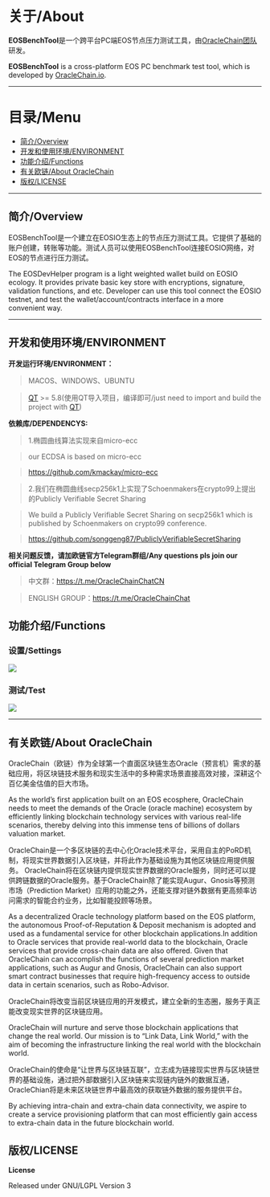 # 关于/About

**EOSBenchTool**是一个跨平台PC端EOS节点压力测试工具，由[OracleChain团队](https://oraclechain.io)研发。

**EOSBenchTool** is a cross-platform EOS PC benchmark test tool, which is developed by [OracleChain.io](https://oraclechain.io).

------------------------------

# 目录/Menu
* [简介/Overview](#1)
* [开发和使用环境/ENVIRONMENT](#2)
* [功能介绍/Functions](#3)
* [有关欧链/About OracleChain](#4)
* [版权/LICENSE](#4)

------------------------------

<h2 id="1">简介/Overview</h2>

EOSBenchTool是一个建立在EOSIO生态上的节点压力测试工具。它提供了基础的账户创建，转账等功能。测试人员可以使用EOSBenchTool连接EOSIO网络，对EOS的节点进行压力测试。

The EOSDevHelper program is a light weighted wallet build on EOSIO ecology. It provides private basic key store with encryptions, signature, validation functions, and etc. Developer can use this tool connect the EOSIO testnet, and test the wallet/account/contracts interface in a more convenient way.


------------------------------
<h2 id="2">开发和使用环境/ENVIRONMENT</h2>

**开发运行环境/ENVIRONMENT：**

> MACOS、WINDOWS、UBUNTU

> [QT](https://www.qt.io/download) >= 5.8(使用QT导入项目，编译即可/just need to import and build the project with [QT](https://www.qt.io/download))

**依赖库/DEPENDENCYS:**

> 1.椭圆曲线算法实现来自micro-ecc

> our ECDSA is based on micro-ecc

> https://github.com/kmackay/micro-ecc

> 2.我们在椭圆曲线secp256k1上实现了Schoenmakers在crypto99上提出的Publicly Verifiable Secret Sharing

> We build a Publicly Verifiable Secret Sharing on secp256k1 which is published by Schoenmakers on crypto99 conference.

> https://github.com/songgeng87/PubliclyVerifiableSecretSharing


**相关问题反馈，请加欧链官方Telegram群组/Any questions pls join our official Telegram Group below**

> 中文群：https://t.me/OracleChainChatCN

> ENGLISH GROUP：https://t.me/OracleChainChat


<h2 id="3">功能介绍/Functions</h2>

### 设置/Settings
![](https://github.com/OracleChain/EOSBenchTool/blob/master/screenshots/setting.PNG)

### 测试/Test
![](https://github.com/OracleChain/EOSBenchTool/blob/master/screenshots/testing.png)

------------------------------
<h2 id="4">有关欧链/About OracleChain</h2>

OracleChain（欧链）作为全球第一个直面区块链生态Oracle（预言机）需求的基础应用，将区块链技术服务和现实生活中的多种需求场景直接高效对接，深耕这个百亿美金估值的巨大市场。

As the world’s first application built on an EOS ecosphere, OracleChain needs to meet the demands of the Oracle (oracle machine) ecosystem by efficiently linking blockchain technology services with various real-life scenarios, thereby delving into this immense tens of billions of dollars valuation market.

OracleChain是一个多区块链的去中心化Oracle技术平台，采用自主的PoRD机制，将现实世界数据引入区块链，并将此作为基础设施为其他区块链应用提供服务。
OracleChain将在区块链内提供现实世界数据的Oracle服务，同时还可以提供跨链数据的Oracle服务。基于OracleChain除了能实现Augur、Gnosis等预测市场（Prediction Market）应用的功能之外，还能支撑对链外数据有更高频率访问需求的智能合约业务，比如智能投顾等场景。

As a decentralized Oracle technology platform based on the EOS platform, the autonomous Proof-of-Reputation & Deposit mechanism is adopted and used as a fundamental service for other blockchain applications.In addition to Oracle services that provide real-world data to the blockchain, Oracle services that provide cross-chain data are also offered. Given that OracleChain can accomplish the functions of several prediction market applications, such as Augur and Gnosis, OracleChain can also support smart contract businesses that require high-frequency access to outside data in certain scenarios, such as Robo-Advisor.

OracleChain将改变当前区块链应用的开发模式，建立全新的生态圈，服务于真正能改变现实世界的区块链应用。

OracleChain will nurture and serve those blockchain applications that change the real world. Our mission is to “Link Data, Link World,” with the aim of becoming the infrastructure linking the real world with the blockchain world.

OracleChain的使命是“让世界与区块链互联”，立志成为链接现实世界与区块链世界的基础设施，通过把外部数据引入区块链来实现链内链外的数据互通，OracleChian将是未来区块链世界中最高效的获取链外数据的服务提供平台。

By achieving intra-chain and extra-chain data connectivity, we aspire to create a service provisioning platform that can most efficiently gain access to extra-chain data in the future blockchain world.

<h2 id="5">版权/LICENSE</h2>

**License**

Released under GNU/LGPL Version 3
